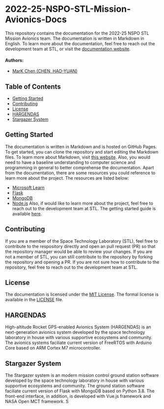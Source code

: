 # 2022-25-NSPO-STL-Mission-Avionics-Docs
This repository contains the documentation for the 2022-25 NSPO STL Mission Avionics team. The documentation is written in Markdown in English. To learn more about the documentation, feel free to reach out the development team at STL, or visit the [documentation website](https://stl-nspo.github.io/2022-25-NSPO-STL-Mission-Avionics-Docs/).

#### Authors:
- [MarK Chen (CHEN, HAO-YUAN)](https://github.com/MarkCodering)

## Table of Contents
- [Getting Started](#getting-started)
- [Contributing](#contributing)
- [License](#license)
- [HARGENDAS](#hargendas)
- [Stargazer System](#stargazer-system)

## Getting Started
The documentation is written in Markdown and is hosted on GitHub Pages. To get started, you can clone the repository and start editing the Markdown files. To learn more about Markdown, visit [this website](https://www.markdownguide.org/). Also, you would need to have a baseline understanding to computer science and programming in general to better comprehense the documentation. Apart from the documentation, there are some resources you could reference to learn more about the project. The resources are listed below:
- [Microsoft Learn](https://docs.microsoft.com/en-us/learn/)
- [Flask](https://flask.palletsprojects.com/en/2.0.x/)
- [MongoDB](https://docs.mongodb.com/)
- [Node.js](https://nodejs.org/en/docs/)
Also, if would like to learn more about the project, feel free to reach out to the development team at STL. The getting started guide is available [here](Getting-started/index.md).

## Contributing
If you are a member of the Space Technology Laboratory (STL), feel free to contribute to the respository directly and open an pull request (PR) so that the repository manager would be able to review your changes. If you are not a member of STL, you can still contribute to the repository by forking the repository and opening a PR. If you are not sure how to contribute to the repository, feel free to reach out to the development team at STL.

## License
The documentation is licensed under the [MIT License](https://opensource.org/licenses/MIT). The formal license is available in the [LICENSE](LICENSE) file.

## HARGENDAS
High-altitude Rocket GPS-enabled Avionics System (HARGENDAS) is an next-generation avionics system developed by the space technology laboratory in house with various supportive ecosystems and community. The avionics systems faciliate current version of FreeRTOS with Arduino Core based on ARM Cortex M7 microcontroller. 

## Stargazer System
The Stargazer system is an modern mission control ground station software developed by the space technology laboratory in house with various supportive ecosystems and community. The ground station software faciliate current version of Flask with MongoDB based on Python 3.8. The front-end interface, in addition, is developed with Vue.js framework and NASA Open MCT framework. S
